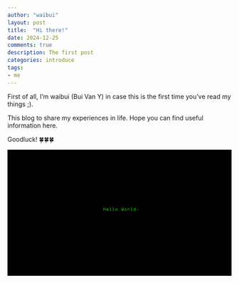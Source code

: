 ```yaml
---
author: "waibui"
layout: post
title:  "Hi there!"
date: 2024-12-25
comments: true
description: The first post
categories: introduce
tags: 
- me
---
```


First of all, I’m waibui (Bui Van Y) in case this is the first time you’ve read my things ;).

This blog to share my experiences in life. Hope you can find useful information here.

Goodluck! 🍀🍀🍀

![Hello world](/assets/images/posts/2024-12-25-hello-world/helloworld.png "Hello world")